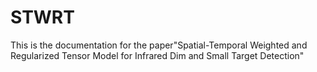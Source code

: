 # STWRT
This is the documentation for the paper"Spatial-Temporal Weighted and Regularized Tensor Model for Infrared Dim and Small Target Detection"
